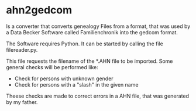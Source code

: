 # ahn2gedcom

Is a converter that converts genealogy Files from a format, that was used by a Data Becker Software called Familienchronik into the gedcom format.

The Software requires Python. It can be started by calling the file filereader.py.

This file requests the filename of the *.AHN file to be imported.
Some general checks will be performed like:

- Check for persons with unknown gender
- Check for persons with a "slash" in the given name


Theese checks are made to correct errors in a AHN file, that was generated by my father.
